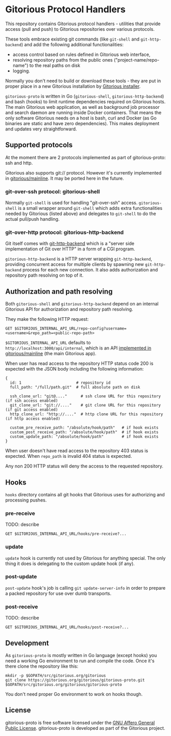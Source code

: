 # Gitorious Protocol Handlers

This repository contains Gitorious protocol handlers - utilities that provide
access (pull and push) to Gitorious repositories over various protocols.

These tools embrace existing git commands (like `git-shell` and
`git-http-backend`) and add the following additional functionalities:

* access control based on rules defined in Gitorious web interface,
* resolving repository paths from the public ones ("project-name/repo-name") to
  the real paths on disk
* logging.

Normally you don't need to build or download these tools - they are put in
proper place in a new Gitorious installation by
[Gitorious installer](https://gitorious.org/gitorious/ce-installer).

`gitorious-proto` is written in Go (`gitorious-shell`,
`gitorious-http-backend`) and bash (hooks) to limit runtime dependencies
required on Gitorious hosts. The main Gitorious web application, as well as
background job processor and search daemon are running inside Docker
containers. That means the only software Gitorious needs on a host is bash,
curl and Docker (as Go binaries are static and have zero dependencies). This
makes deployment and updates very straightforward.

## Supported protocols

At the moment there are 2 protocols implemented as part of gitorious-proto: ssh
and http.

Gitorious also supports git:// protocol. However it's currently implemented in
[gitorious/mainline](https://gitorious.org/gitorious/mainline). It may be
ported here in the future.

### git-over-ssh protocol: gitorious-shell

Normally `git-shell` is used for handling "git-over-ssh" access.
`gitorious-shell` is a small wrapper around `git-shell` which adds extra
functionalities needed by Gitorious (listed above) and delegates to `git-shell`
to do the actual pull/push handling.

### git-over-http protocol: gitorious-http-backend

Git itself comes with
[git-http-backend](http://git-scm.com/docs/git-http-backend) which is a "server
side implementation of Git over HTTP" in a form of a CGI program.

`gitorious-http-backend` is a HTTP server wrapping `git-http-backend`,
providing concurrent access for multiple clients by spawning new
`git-http-backend` process for each new connection. It also adds authorization
and repository path resolving on top of it.

## Authorization and path resolving

Both `gitorious-shell` and `gitorious-http-backend` depend on an internal
Gitorious API for authorization and repository path resolving.

They make the following HTTP request:

    GET $GITORIOUS_INTERNAL_API_URL/repo-config?username=<username>&repo_path=<public-repo-path>

`$GITORIOUS_INTERNAL_API_URL` defaults to `http://localhost:3000/api/internal`,
which is an API [implemented in
gitorious/mainline](https://gitorious.org/gitorious/mainline/source/master:app/controllers/api/internal/repository_configurations_controller.rb)
(the main Gitorious app).

When user has read access to the repository HTTP status code 200 is expected
with the JSON body including the following information:

    {
      id: 1                        # repository id
      full_path: "/full/path.git"  # full absolute path on disk

      ssh_clone_url: "git@...."      # ssh clone URL for this repository (if ssh access enabled)
      git_clone_url: "git://...."    # git clone URL for this repository (if git access enabled)
      http_clone_url: "http://...."  # http clone URL for this repository (if http access enabled)

      custom_pre_receive_path: "/absolute/hook/path"   # if hook exists
      custom_post_receive_path: "/absolute/hook/path"  # if hook exists
      custom_update_path: "/absolute/hook/path"        # if hook exists
    }

When user doesn't have read access to the repository 403 status is expected.
When `repo_path` is invalid 404 status is expected.

Any non 200 HTTP status will deny the access to the requested repository.

## Hooks

`hooks` directory contains all git hooks that Gitorious uses for authorizing
and processing pushes.

### pre-receive

TODO: describe

    GET $GITORIOUS_INTERNAL_API_URL/hooks/pre-receive?...

### update

`update` hook is currently not used by Gitorious for anything special. The only
thing it does is delegating to the custom update hook (if any).

### post-update

`post-update` hook's job is calling `git update-server-info` in order to
prepare a packed repository for use over dumb transports.

### post-receive

TODO: describe

    GET $GITORIOUS_INTERNAL_API_URL/hooks/post-receive?...

## Development

As `gitorious-proto` is mostly written in Go language (except hooks) you need a
working Go environment to run and compile the code. Once it's there clone the
repository like this:

    mkdir -p $GOPATH/src/gitorious.org/gitorious
    git clone https://gitorious.org/gitorious/gitorious-proto.git $GOPATH/src/gitorious.org/gitorious/gitorious-proto

You don't need proper Go environment to work on hooks though.

## License

gitorious-proto is free software licensed under the
[GNU Affero General Public License](http://www.gnu.org/licenses/agpl-3.0.html).
gitorious-proto is developed as part of the Gitorious project.
